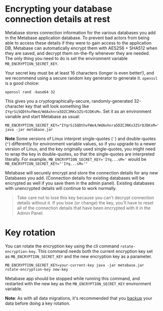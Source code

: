# Encrypting your database connection details at rest

Metabase stores connection information for the various databases you add in the Metabase application database. To prevent bad actors from being able to access these details if they were to gain access to
the application DB, Metabase can automatically encrypt them with AES256 + SHA512 when they are saved, and decrypt them on-the-fly whenever they are needed. The only thing you need to do is set the environment variable
`MB_ENCRYPTION_SECRET_KEY`.

Your secret key must be at least 16 characters (longer is even better!), and we recommend using a secure random key generator to generate it. `openssl` is a good choice:

    openssl rand -base64 32

This gives you a cryptographically-secure, randomly-generated 32-character key that will look something like `IYqrSi5QDthvFWe4/WdAxhnra5DZC3RKx3ZSrOJDKsM=`. Set it as an environment variable and
start Metabase as usual:

    MB_ENCRYPTION_SECRET_KEY="IYqrSi5QDthvFWe4/WdAxhnra5DZC3RKx3ZSrOJDKsM=" java -jar metabase.jar

**Note** Some versions of Linux interpret single-quotes (`'`) and double-quotes (`"`) differently for environment variable values, so if you upgrade to a newer version of Linux, and the key originally used single-quotes, you might need to wrap the key in double-quotes, so that the single-quotes are interpreted literally. For example, `MB_ENCRYPTION_SECRET_KEY='IYq...sM='` would be `MB_ENCRYPTION_SECRET_KEY="'IYq...sM='"`

Metabase will securely encrypt and store the connection details for any new Databases you add. (Connection details for existing databases will be encrypted as well if you save them in the admin panel).
Existing databases with unencrypted details will continue to work normally.

>Take care not to lose this key because you can't decrypt connection details without it. If you lose (or change) the key, you'll have to reset all of the connection details that have been encrypted with it in the Admin Panel.


# Key rotation

You can rotate the encryption key using the cli command `rotate-encryption-key`. This command needs both the current encryption key set as `MB_ENCRYPTION_SECRET_KEY` and the new encryption key as a parameter.

    MB_ENCRYPTION_SECRET_KEY=your-current-key java -jar metabase.jar rotate-encryption-key new-key

Metabase app should be stopped while running this command, and restarted with the new key as the `MB_ENCRYPTION_SECRET_KEY` environment variable.

**Note**: As with all data migrations, it's recommended that you [backup](./backing-up-metabase-application-data.md) your data before doing a key rotation.
